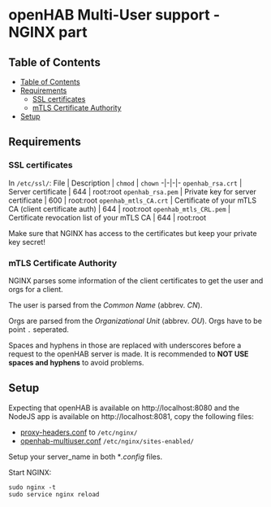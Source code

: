 # openHAB Multi-User support - NGINX part

## Table of Contents
- [Table of Contents](#table-of-contents)
- [Requirements](#requirements)
  - [SSL certificates](#ssl-certificates)
  - [mTLS Certificate Authority](#mtls-certificate-authority)
- [Setup](#setup)

## Requirements

### SSL certificates

In ``/etc/ssl/``:
File | Description | ``chmod`` | ``chown``
-|-|-|-
``openhab_rsa.crt`` | Server certificate | 644 | root:root
``openhab_rsa.pem`` | Private key for server certificate | 600 | root:root 
``openhab_mtls_CA.crt`` | Certificate of your mTLS CA (client certificate auth) | 644 | root:root
``openhab_mtls_CRL.pem`` | Certificate revocation list of your mTLS CA | 644 | root:root

Make sure that NGINX has access to the certificates but keep your private key secret!

### mTLS Certificate Authority

NGINX parses some information of the client certificates to get the user and orgs for a client.

The user is parsed from the *Common Name* (abbrev. *CN*).

Orgs are parsed from the *Organizational Unit* (abbrev. *OU*).
Orgs have to be point ``.`` seperated.

Spaces and hyphens in those are replaced with underscores before a request to the openHAB server is made.
It is recommended to **NOT USE spaces and hyphens** to avoid problems.

## Setup

Expecting that openHAB is available on http://localhost:8080 and the NodeJS app is available on http://localhost:8081, copy the following files:
- [proxy-headers.conf](proxy-headers.conf) to ``/etc/nginx/``
- [openhab-multiuser.conf](openhab-multiuser.conf) ``/etc/nginx/sites-enabled/``

Setup your server_name in both **.config* files.

Start NGINX:
```shell
sudo nginx -t
sudo service nginx reload
```
